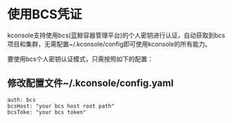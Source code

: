 # 使用BCS凭证

kconsole支持使用bcs(蓝鲸容器管理平台)的个人密钥进行认证，自动获取到bcs项目和集群，无需配置~/.kconsole/config即可使用kconsole的所有能力。

要使用bcs个人密钥认证模式，只需按照如下的配置：

## 修改配置文件~/.kconsole/config.yaml
```
auth: bcs
bcsHost: "your bcs host root path"
bcsToke: "your bcs token"
```

